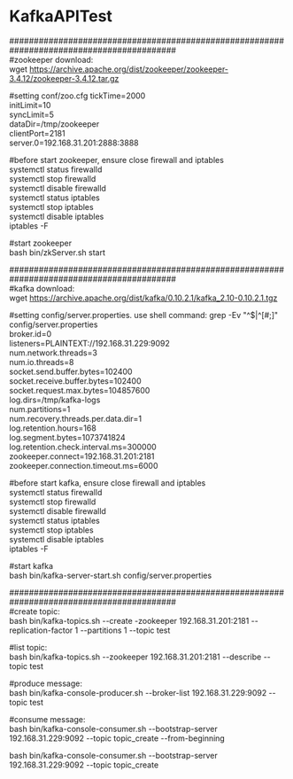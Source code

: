 # KafkaAPITest
##########################################################################################  
#zookeeper download:  
wget https://archive.apache.org/dist/zookeeper/zookeeper-3.4.12/zookeeper-3.4.12.tar.gz  

#setting conf/zoo.cfg 
tickTime=2000  
initLimit=10  
syncLimit=5  
dataDir=/tmp/zookeeper   
clientPort=2181  
server.0=192.168.31.201:2888:3888   

#before start zookeeper, ensure close firewall and iptables  
systemctl status firewalld  
systemctl stop firewalld  
systemctl disable firewalld  
systemctl status iptables  
systemctl stop iptables  
systemctl disable iptables  
iptables -F  

#start zookeeper  
bash bin/zkServer.sh start  

##########################################################################################  
#kafka download:  
wget https://archive.apache.org/dist/kafka/0.10.2.1/kafka_2.10-0.10.2.1.tgz  

#setting config/server.properties. use shell command: grep -Ev "^$|^[#;]" config/server.properties  
broker.id=0  
listeners=PLAINTEXT://192.168.31.229:9092  
num.network.threads=3  
num.io.threads=8  
socket.send.buffer.bytes=102400  
socket.receive.buffer.bytes=102400  
socket.request.max.bytes=104857600  
log.dirs=/tmp/kafka-logs  
num.partitions=1  
num.recovery.threads.per.data.dir=1  
log.retention.hours=168  
log.segment.bytes=1073741824  
log.retention.check.interval.ms=300000  
zookeeper.connect=192.168.31.201:2181  
zookeeper.connection.timeout.ms=6000  

#before start kafka, ensure close firewall and iptables  
systemctl status firewalld  
systemctl stop firewalld  
systemctl disable firewalld  
systemctl status iptables  
systemctl stop iptables  
systemctl disable iptables  
iptables -F  

#start kafka  
bash bin/kafka-server-start.sh config/server.properties  

##########################################################################################  
#create topic:  
bash bin/kafka-topics.sh --create -zookeeper 192.168.31.201:2181 --replication-factor 1 --partitions 1 --topic test  

#list topic:  
bash bin/kafka-topics.sh --zookeeper 192.168.31.201:2181 --describe --topic test  

#produce message:  
bash bin/kafka-console-producer.sh --broker-list 192.168.31.229:9092 --topic test  

#consume message:  
bash bin/kafka-console-consumer.sh --bootstrap-server 192.168.31.229:9092 --topic topic_create --from-beginning  

bash bin/kafka-console-consumer.sh --bootstrap-server 192.168.31.229:9092 --topic topic_create  

